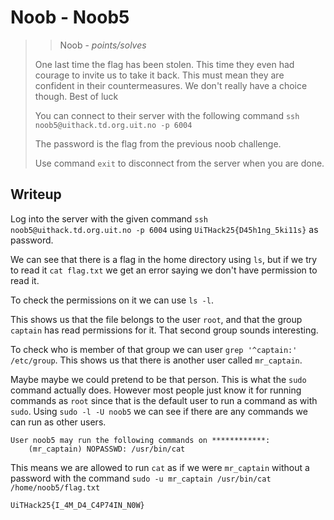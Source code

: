 # Noob - Noob5

> > Noob - *points/solves*
>
> One last time the flag has been stolen. This time they even had courage to invite us to take it back. This must mean they are confident in their countermeasures. We don't really have a choice though. Best of luck
> 
> You can connect to their server with the following command `ssh noob5@uithack.td.org.uit.no -p 6004`
> 
> The password is the flag from the previous noob challenge.
> 
> Use command `exit` to disconnect from the server when you are done.

## Writeup

Log into the server with the given command `ssh noob5@uithack.td.org.uit.no -p 6004` using `UiTHack25{D45h1ng_5ki11s}` as password.

We can see that there is a flag in the home directory using `ls`, but if we try to read it `cat flag.txt` we get an error saying we don't have permission to read it.

To check the permissions on it we can use `ls -l`.

This shows us that the file belongs to the user `root`, and that the group `captain` has read permissions for it. That second group sounds interesting.

To check who is member of that group we can user `grep '^captain:' /etc/group`. This shows us that there is another user called `mr_captain`.

Maybe maybe we could pretend to be that person. This is what the `sudo` command actually does. However most people just know it for running commands as `root` since that is the default user to run a command as with `sudo`. Using `sudo -l -U noob5` we can see if there are any commands we can run as other users.

```
User noob5 may run the following commands on ************:
    (mr_captain) NOPASSWD: /usr/bin/cat
```

This means we are allowed to run `cat` as if we were `mr_captain` without a password with the command `sudo -u mr_captain /usr/bin/cat /home/noob5/flag.txt`

```
UiTHack25{I_4M_D4_C4P74IN_N0W}
```